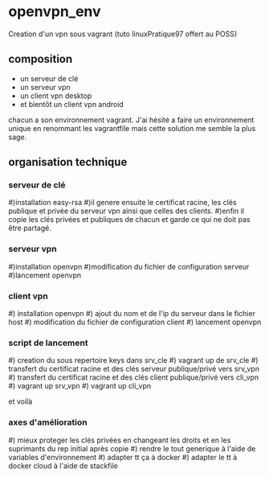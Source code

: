 # openvpn_env
Creation d'un vpn sous vagrant (tuto linuxPratique97 offert au POSS)

## composition

* un serveur de clé
* un serveur vpn
* un client vpn desktop
* et bientôt un client vpn android

chacun a son environnement vagrant. J'ai hésité a faire un environnement unique en renommant les vagrantfile mais cette solution me semble la plus sage.

## organisation technique

### serveur de clé

#)installation easy-rsa
#)il genere ensuite le certificat racine, les clés publique et privée du serveur vpn ainsi que celles des clients.
#)enfin il copie les clés privées et publiques de chacun et garde ce qui ne doit pas être partagé.

### serveur vpn

#)installation openvpn
#)modification du fichier de configuration serveur
#)lancement openvpn

### client vpn

#) installation openvpn
#) ajout du nom et de l'ip du serveur dans le fichier host
#) modification du fichier de configuration client
#) lancement openvpn

### script de lancement

#) creation du sous repertoire keys dans srv_cle
#) vagrant up de srv_cle
#) transfert du certificat racine et des clés serveur publique/privé vers srv_vpn
#) transfert du certificat racine et des clés client publique/privé vers cli_vpn
#) vagrant up srv_vpn
#) vagrant up cli_vpn

et voilà

### axes d'amélioration

#) mieux proteger les clés privées en changeant les droits et en les suprimants du rep initial après copie
#) rendre le tout generique à l'aide de variables d'environnement
#) adapter tt ça à docker
#) adapter le tt à docker cloud à l'aide de stackfile

